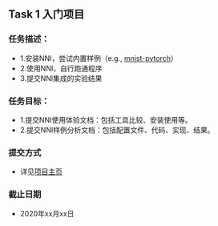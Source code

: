 ## **Task 1 入门项目**


### **任务描述：**
- 1.安装NNI，尝试内置样例（e.g., [mnist-pytorch](https://github.com/microsoft/nni/tree/master/examples/trials/mnist-pytorch)）
- 2.使用NNI，自行跑通程序
- 3.提交NNI集成的实验结果

### **任务目标：**

- 1.提交NNI使用体验文档：包括工具比较、安装使用等。
- 2.提交NNI样例分析文档：包括配置文件、代码、实现、结果。

### **提交方式**

- 详见[项目主页](../../README.md)

### **截止日期**

- 2020年xx月xx日